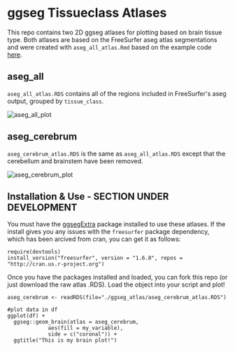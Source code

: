 # ggseg Tissueclass Atlases
This repo contains two 2D ggseg atlases for plotting based on brain tissue type. Both atlases are based on the FreeSurfer aseg atlas segmentations and were created with `aseg_all_atlas.Rmd` based on the example code [here](https://ggseg.github.io/ggsegExtra/articles/createaseg.html).

## aseg_all
`aseg_all_atlas.RDS` contains all of the regions included in FreeSurfer's aseg output, grouped by `tissue_class`.

![aseg_all_plot](https://github.com/BGDlab/ggseg-tissueclass-atlas/assets/90057023/99c3d01d-1d14-4f92-ba2a-53990f766649)

## aseg_cerebrum
`aseg_cerebrum_atlas.RDS` is the same as `aseg_all_atlas.RDS` except that the cerebellum and brainstem have been removed.

![aseg_cerebrum_plot](https://github.com/BGDlab/ggseg-tissueclass-atlas/assets/90057023/d4bf3508-3f39-4683-90f1-e2807f55a329)

## Installation & Use - SECTION UNDER DEVELOPMENT
You must have the [ggsegExtra](https://github.com/ggseg/ggsegExtra) package installed to use these atlases. If the install gives you any issues with the `freesurfer` package dependency, which has been arcived from cran, you can get it as follows:

```
require(devtools)
install_version("freesurfer", version = "1.6.8", repos = "http://cran.us.r-project.org")
```

Once you have the packages installed and loaded, you can fork this repo (or just download the raw atlas .RDS). Load the object into your script and plot!

```
aseg_cerebrum <- readRDS(file="./ggseg_atlas/aseg_cerebrum_atlas.RDS")

#plot data in df
ggplot(df) +
  ggseg::geom_brain(atlas = aseg_cerebrum, 
             aes(fill = my_variable),
             side = c("coronal")) +
  ggtitle("This is my brain plot!")
```

